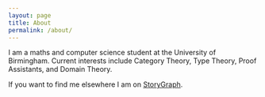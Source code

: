 ```yaml
---
layout: page
title: About
permalink: /about/
---
```


I am a maths and computer science student at the University of Birmingham. Current interests include Category Theory, Type Theory, Proof Assistants, and Domain Theory.

If you want to find me elsewhere I am on [StoryGraph](https://app.thestorygraph.com/profile/awsloth).
